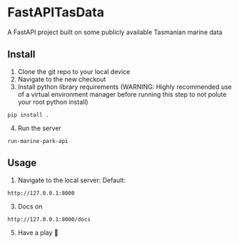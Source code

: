 # FastAPITasData
A FastAPI project built on some publicly available Tasmanian marine data

## Install
1. Clone the git repo to your local device
2. Navigate to the new checkout
3. Install python library requirements (WARNING: Highly recommended use of a virtual environment manager before running this step to not polute your root python install)
```
pip install .
```
4. Run the server
```
run-marine-park-api
```

## Usage
1. Navigate to the local server: Default:
```
http://127.0.0.1:8000
```
3. Docs on
```
http://127.0.0.1:8000/docs
```
5. Have a play 🎉
